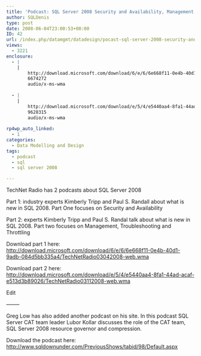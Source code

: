 ```yaml
---
title: 'Podcast: SQL Server 2008 Security and Availability, Management, Troubleshooting and Throttling'
author: SQLDenis
type: post
date: 2008-06-04T23:00:53+00:00
ID: 42
url: /index.php/datamgmt/datadesign/pocast-sql-server-2008-security-and-avai/
views:
  - 3221
enclosure:
  - |
    |
        http://download.microsoft.com/download/6/e/6/6e668f11-0e4b-40d1-9adb-084d5bb335a4/TechNetRadio03042008-web.wma
        6674272
        audio/x-ms-wma
        
  - |
    |
        http://download.microsoft.com/download/e/5/4/e5440aa4-8fa1-44ad-acaf-e513d3b89026/TechNetRadio03112008-web.wma
        9628315
        audio/x-ms-wma
        
rp4wp_auto_linked:
  - 1
categories:
  - Data Modelling and Design
tags:
  - podcast
  - sql
  - sql server 2008

---
```

TechNet Radio has 2 podcasts about SQL Server 2008

Part 1: industry experts Kimberly Tripp and Paul S. Randall about what is new in SQL 2008. Part One focuses on Security and Availability

Part 2: experts Kimberly Tripp and Paul S. Randal talk about what is new in SQL 2008. Part two focuses on Management, Troubleshooting and Throttling

Download part 1 here: http://download.microsoft.com/download/6/e/6/6e668f11-0e4b-40d1-9adb-084d5bb335a4/TechNetRadio03042008-web.wma

Download part 2 here: http://download.microsoft.com/download/e/5/4/e5440aa4-8fa1-44ad-acaf-e513d3b89026/TechNetRadio03112008-web.wma

Edit
  
——–

Greg Low has also added another podcast on his site. In this podcast SQL Server CAT team leader Lubor Kollar discusses the role of the CAT team, SQL Server 2008 resource governor and compression.
  
Download the podcast here: http://www.sqldownunder.com/PreviousShows/tabid/98/Default.aspx